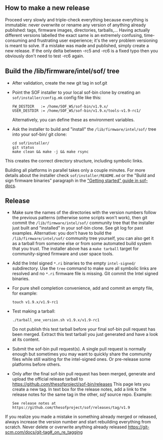 How to make a new release
-------------------------

Proceed very slowly and triple-check everything because everything is
immutable: never overwrite or rename any version of anything already
published: tags, firmware images, directories, tarballs,... Having
actually different versions labelled the exact same is an extremely
confusing, time-consuming and frustrating user experience; it's the very
problem versioning is meant to solve. If a mistake was made and
published, simply create a new release. If the only delta between -rc5
and -rc6 is a fixed typo then you obviously don't need to test -rc6
again.

Build the /lib/firmware/intel/sof/ tree
---------------------------------------

- After validation, create the new git tag in sof.git

- Point the SOF installer to your local sof-bin clone by creating an
  `sof/installer/config.mk` config file like this:

      FW_DESTDIR   := /home/SOF_WS/sof-bin/v1.9.x/
      USER_DESTDIR := /home/SOF_WS/sof-bin/v1.9.x/tools-v1.9-rc1/

  Alternatively, you can define these as environment variables.

- Ask the installer to build and "install" the `/lib/firmware/intel/sof/` tree
  into your sof-bin/ git clone:

      cd sof/installer/
      git status
      make clean && make -j && make rsync

This creates the correct directory structure, including symbolic links.

Building all platforms in parallel takes only a couple minutes.  For
more details about the installer check `sof/installer/README.md` or the
"Build and sign firmware binaries" paragraph in the ["Getting started"
guide in
sof-docs](https://thesofproject.github.io/latest/getting_started/build-guide/build-from-scratch.html#step-3-build-and-sign-firmware-binaries).


Release
-------

- Make sure the names of the directories with the version numbers follow
  the previous patterns (otherwise some scripts won't work), then git
  commit the `/lib/firmware/intel/sof/` community tree that the
  installer just built and "installed" in your sof-bin clone. See git
  log for past examples. Alternative: you don't have to build the
  `/lib/firmware/intel/sof/` community tree yourself, you can also get
  it as a tarball from someone else or from some automated build system
  that you trust. The installer above has a `make tarball` target for
  community-signed firmware and user space tools.

- Add the Intel signed `*.ri` binaries to the empty `intel-signed/`
  subdirectory. Use the `tree` command to make sure all symbolic links
  are resolved and no `*.ri` firmware file is missing. Git commit the
  Intel signed binaries.

- For pure shell completion convenience, add and commit an empty file,
  for example:

      touch v1.9.x/v1.9-rc1

- Test making a tarball:

      ./tarball_one_version.sh v1.9.x/v1.9-rc1

  Do not publish this test tarball before your final sof-bin pull
  request has been merged. Extract this test tarball you just generated
  and have a look at its content.

- Submit the sof-bin pull request(s). A single pull request is normally
  enough but sometimes you may want to quickly share the community files
  while still waiting for the intel-signed ones. Or pre-release some
  platforms before others.

- Only after the final sof-bin pull request has been merged, generate
  and upload the official release tarball to
  https://github.com/thesofproject/sof-bin/releases This page lets you
  create a new tag. In text box for the release notes, add a link to
  the release notes for the same tag in the other, _sof_ source repo.
  Example:

      See release notes at https://github.com/thesofproject/sof/releases/tag/v1.9

If you realize you made a mistake in something already merged or
released, always increase the version number and start rebuilding
everything from scratch. Never delete or overwrite anything already
released https://git-scm.com/docs/git-tag#_on_re_tagging
